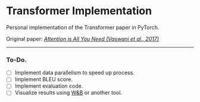 # Transformer Implementation
Personal implementation of the Transformer paper in PyTorch.

Original paper: [_Attention is All You Need (Vaswani et al., 2017)_](https://arxiv.org/pdf/1706.03762.pdf)

---

### To-Do.

- [ ] Implement data parallelism to speed up process.
- [ ] Implement BLEU score.
- [ ] Implement evaluation code.
- [ ] Visualize results using [W&B](https://www.wandb.com/) or another tool.
